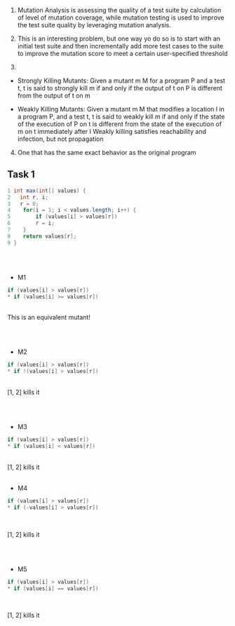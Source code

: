 1. Mutation Analysis is assessing the quality of a test suite by calculation of level of mutation coverage, while mutation testing is used to improve the test suite quality by leveraging mutation analysis.

2. This is an interesting problem, but one way yo do so is to start with an initial test suite and then incrementally add more test cases to the suite to improve the mutation score to meet  a certain user-specified threshold

3. 
* Strongly Killing Mutants:
Given a mutant m  M for a program P and a test t, t is said to strongly kill m if and only if the output of t on P is different from the output of t on m

* Weakly Killing Mutants:
Given a mutant m  M that modifies a location l  in a program P,  and a test t, t is said to weakly kill m if and only if the state of the execution of P on t is different from the state of the execution of m  on t immediately after I 
Weakly killing satisfies reachability and infection, but not propagation

4. One that has the same exact behavior as the original program

## Task 1

```java
1 int max(int[] values) {
2   int r, i;
3   r = 0;
4    for(i = 1; i < values.length; i++) {
5        if (values[i] > values[r])
6        r = i;
7    }
8    return values[r];
9 }
```
<br /><br />

* M1
```java
if (values[i] > values[r]) 
* if (values[i] >= values[r])
```
<br />
This is an equivalent mutant!

<br /><br />
* M2
```java
if (values[i] > values[r]) 
* if !(values[i] > values[r])
```
<br />
[1, 2] kills it

<br /><br />
* M3 
```java
if (values[i] > values[r]) 
* if (values[i] < values[r])
```
<br />
[1, 2] kills it

<br />
<br />

* M4
```java
if (values[i] > values[r]) 
* if (-values[i] > values[r])
```
<br />

[1, 2] kills it

<br />
<br />

* M5
```java
if (values[i] > values[r]) 
* if (values[i] == values[r])
```
<br />

[1, 2] kills it



